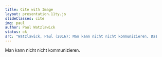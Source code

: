 ```yaml
---
title: Cite with Image
layout: presentation.11ty.js
slideClasses: cite
img: paul
author: Paul Watzlawick
status: ok
src: "Watzlawick, Paul (2016): Man kann nicht nicht kommunizieren. Das Lesebuch. 2., unveränderte Auflage. Hg. v. Trude Trunk. Bern: Hogrefe. Online verfügbar unter http://d-nb.info/1079675604/04."
---
```


Man kann nicht nicht kommunizieren.

